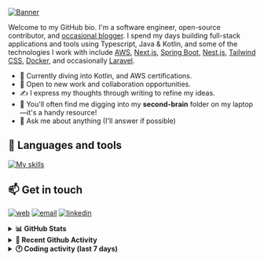 [![Banner](https://raw.githubusercontent.com/wilfriedago/wilfriedago/main/assets/1.png)][website]

Welcome to my GitHub bio. I'm a software engineer, open-source contributor, and [occasional blogger][blog]. I spend my days building full-stack applications and tools using Typescript, Java & Kotlin, and some of the technologies I work with include [AWS](https://aws.amazon.com/fr/), [Next.js](https://nextjs.org/), [Spring Boot](https://spring.io/projects/spring-boot), [Nest.js](https://nestjs.com/), [Tailwind CSS](https://github.com/tailwindlabs/tailwindcss), [Docker](https://www.docker.com/), and occasionally [Laravel](https://laravel.com/).

- 🔭 Currently diving into Kotlin, and AWS certifications.
- 👯 Open to new work and collaboration opportunities.
- ✍️ I express my thoughts through writing to refine my ideas.
- 🧠 You'll often find me digging into my **second-brain** folder on my laptop—it's a handy resource!
- 💬 Ask me about anything (I'll answer if possible)

## 🎨 Languages and tools

[![My skills](https://skillicons.dev/icons?i=typescript,js,nodejs,nest,java,kotlin,spring,python,fastapi,django,aws,docker,vscode,idea,tailwind&perline=15)](https://wilfriedago.dev/about#skills)

## 📫 Get in touch
[![web](https://img.shields.io/badge/WEBSITE-12100E?logo=google-earth&color=282A36)][website]
[![email](https://img.shields.io/badge/MAIL-12100E?logo=mailgun&color=282A36)][mail]
[![linkedin](https://img.shields.io/badge/LINKEDIN-12100E?logo=linkedin&color=282A36)][linkedin]


<details>
  <summary><b>📊 GitHub Stats</b></summary>
	<br/>
	<p align="left">
		<img width="49.5%" src="https://github-readme-stats.vercel.app/api?username=wilfriedago&show_icons=true&count_private=true&title_color=10b981&icon_color=10b981&theme=react&hide_border=true" />
		<img width="49.5%" src="https://streak-stats.demolab.com/?user=wilfriedago&hide_border=true&theme=react&ring=10b981&fire=fff&currStreakNum=fff&sideLabels=10b981&currStreakLabel=10b981&sideNums=fff" />
	</p>
</details>

<details>
  <summary><b>📅 Recent Github Activity</b></summary>
	<br>

<!--RECENT_ACTIVITY:last_update-->
Last Updated: Friday, June 13th, 2025, 4:24:34 AM
<!--RECENT_ACTIVITY:last_update_end-->

<!--RECENT_ACTIVITY:start-->
1. ⭐ Starred [apple/container](https://github.com/apple/container)<br>
2. ⭐ Starred [Calvin-LL/is-even-ai](https://github.com/Calvin-LL/is-even-ai)<br>
3. ⭐ Starred [kauffinger/lazyvim](https://github.com/kauffinger/lazyvim)<br>
4. ⭐ Starred [heyform/heyform](https://github.com/heyform/heyform)<br>
5. ⭐ Starred [karakeep-app/karakeep](https://github.com/karakeep-app/karakeep)<br>
<!--RECENT_ACTIVITY:end-->
</details>

<details>
  <summary><b>🕐 Coding activity (last 7 days)</b></summary>
	<br>

<!--START_SECTION:waka-->

```python
Total Time: 13 hrs 46 mins

Java           11 hrs 1 min    ████████████████████░░░░░   79.97 %
TypeScript     47 mins         █▒░░░░░░░░░░░░░░░░░░░░░░░   05.77 %
XML            11 mins         ▒░░░░░░░░░░░░░░░░░░░░░░░░   01.43 %
SQL            4 mins          ░░░░░░░░░░░░░░░░░░░░░░░░░   00.52 %
JavaScript     2 mins          ░░░░░░░░░░░░░░░░░░░░░░░░░   00.32 %
Other          1 min           ░░░░░░░░░░░░░░░░░░░░░░░░░   00.13 %
```

<!--END_SECTION:waka-->
</details>

[website]: https://wilfriedago.dev
[linkedin]: https://linkedin.com/in/wilfriedago
[blog]: https://wilfriedago.dev/blog
[mail]: mailto:me@wilfriedago.dev
